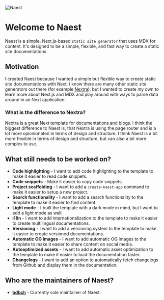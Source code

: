 ![Naest](/images/cover.png)

# Welcome to Naest

Naest is a simple, Next.js-based `static site generator` that uses MDX for content. It's designed to be a simple, flexible, and fast way to create a static site documentations.

## Motivation

I created Naest because I wanted a simple but flexible way to create static site documentations with Next. I know there are many other static site generators out there (for example [Nextra](https://nextra.vercel.app/)),
but I wanted to create my own to learn more about Next.js and MDX and play around with ways to parse data around in an Next application.

### What is the difference to Nextra?

Nextra is a great Next template for documentations and blogs. I think the biggest difference to Naest is, that Nextra is using the page router and is a lot more opionionated in terms of design and structure.
I think Naest is a bit more flexible in terms of design and structure, but can also a bit more complex to use.

## What still needs to be worked on?

- **Code highlighting** - I want to add code highlighting to the template to make it easier to read code snippets.
- **Code snippets** - Make it easier to copy code snippets.
- **Project scaffolding** - I want to add a `create-naest-app` command to make it easier to setup a new project.
- **Search functionality** - I want to add a search functionality to the template to make it easier to find content.
- **Light mode** - I built the template with a dark mode in mind, but I want to add a light mode as well.
- **i18n** - I want to add internationalization to the template to make it easier to create multilingual documentations.
- **Versioning** - I want to add a versioning system to the template to make it easier to create versioned documentations.
- **Automatic OG images** - I want to add automatic OG images to the template to make it easier to share content on social media.
- **Autooptimized assets** - I want to add automatic asset optimization to the template to make it easier to load the documentation faster.
- **Changelogs** - I want to add an option to automatically fetch changelogs from Github and display them in the documentation.

## Who are the maintainers of Naest?

- **[bdbch](https://github.com/bdbch)** - Currently sole maintainer of Naest.
